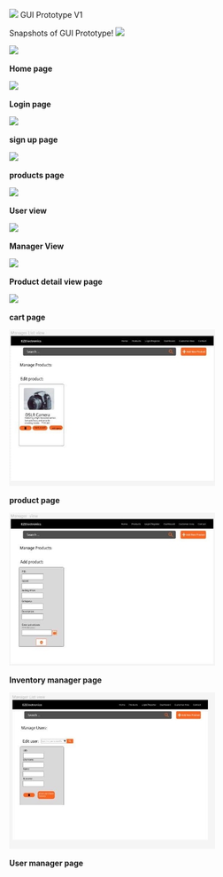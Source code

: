 ﻿![](Aspose.Words.8d01b621-40a6-4f81-877a-466227a81d91.001.png) GUI Prototype V1

Snapshots of GUI Prototype! ![](Aspose.Words.8d01b621-40a6-4f81-877a-466227a81d91.002.png)

![](Aspose.Words.8d01b621-40a6-4f81-877a-466227a81d91.003.png)

**Home page**

![](Aspose.Words.8d01b621-40a6-4f81-877a-466227a81d91.004.png)

**Login page**

![](Aspose.Words.8d01b621-40a6-4f81-877a-466227a81d91.005.png)

**sign up page**

![](Aspose.Words.8d01b621-40a6-4f81-877a-466227a81d91.006.png)

**products page**

![](Aspose.Words.8d01b621-40a6-4f81-877a-466227a81d91.007.png)

**User view**

![](Aspose.Words.8d01b621-40a6-4f81-877a-466227a81d91.008.png)

**Manager View**

![](Aspose.Words.8d01b621-40a6-4f81-877a-466227a81d91.009.png)

**Product detail view page**

![](Aspose.Words.8d01b621-40a6-4f81-877a-466227a81d91.010.png)

**cart page**

![](Aspose.Words.8d01b621-40a6-4f81-877a-466227a81d91.011.jpeg)

**product page**

![](Aspose.Words.8d01b621-40a6-4f81-877a-466227a81d91.012.jpeg)

**Inventory manager page**

![](Aspose.Words.8d01b621-40a6-4f81-877a-466227a81d91.013.jpeg)

**User manager page**
